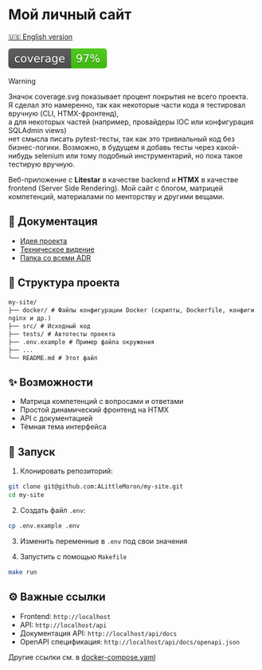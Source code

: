 # Мой личный сайт

[🇺🇸 English version](./README.md)

![coverage](./coverage.svg)

> [!WARNING]
> Значок coverage.svg показывает процент покрытия не всего проекта.  
> Я сделал это намеренно, так как некоторые части кода я тестировал вручную (CLI, HTMX-фронтенд),  
> а для некоторых частей (например, провайдеры IOC или конфигурация SQLAdmin views)  
> нет смысла писать pytest-тесты, так как это тривиальный код без бизнес-логики. Возможно, в
> будущем я добавь тесты через какой-нибудь selenium или тому подобный инструментарий, но пока
> такое тестирую вручную.

Веб-приложение с **Litestar** в качестве backend и **HTMX** в качестве frontend (Server Side
Rendering). Мой сайт с блогом, матрицей компетенций, материалами по менторству и другими вещами.

## 📖 Документация

- [Идея проекта](docs/idea.md)  
- [Техническое видение](docs/vision.md)
- [Папка со всеми ADR](docs/adr/)

## 📂 Структура проекта

```
my-site/
├── docker/ # Файлы конфигурации Docker (скрипты, Dockerfile, конфиги nginx и др.)
├── src/ # Исходный код
├── tests/ # Автотесты проекта
├── .env.example # Пример файла окружения
├── ...
└── README.md # Этот файл
```

## ✨ Возможности

- Матрица компетенций с вопросами и ответами  
- Простой динамический фронтенд на HTMX  
- API с документацией  
- Тёмная тема интерфейса  

## 🚀 Запуск

1. Клонировать репозиторий:
```bash
git clone git@github.com:ALittleMoron/my-site.git
cd my-site
```

2. Создать файл `.env`:
```bash
cp .env.example .env
```

3. Изменить переменные в `.env` под свои значения

4. Запустить с помощью `Makefile`
```bash
make run
```

## ⚙️ Важные ссылки

- Frontend: `http://localhost`
- API: `http://localhost/api`
- Документация API: `http://localhost/api/docs`
- OpenAPI спецификация: `http://localhost/api/docs/openapi.json`

Другие ссылки см. в [docker-compose.yaml](./docker-compose.yml)

